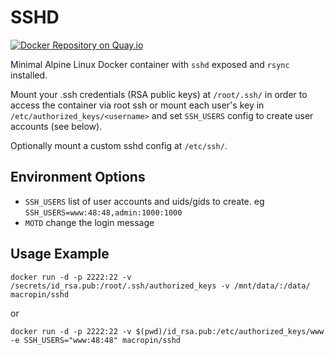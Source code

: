 # SSHD

[![Docker Repository on Quay.io](https://quay.io/repository/macropin/sshd/status "Docker Repository on Quay.io")](https://quay.io/repository/macropin/sshd)

Minimal Alpine Linux Docker container with `sshd` exposed and `rsync` installed.

Mount your .ssh credentials (RSA public keys) at `/root/.ssh/` in order to
access the container via root ssh or mount each user's key in
`/etc/authorized_keys/<username>` and set `SSH_USERS` config to create user accounts (see below).

Optionally mount a custom sshd config at `/etc/ssh/`.

## Environment Options

- `SSH_USERS` list of user accounts and uids/gids to create. eg `SSH_USERS=www:48:48,admin:1000:1000`
- `MOTD` change the login message

## Usage Example

```
docker run -d -p 2222:22 -v /secrets/id_rsa.pub:/root/.ssh/authorized_keys -v /mnt/data/:/data/ macropin/sshd
```

or

```
docker run -d -p 2222:22 -v $(pwd)/id_rsa.pub:/etc/authorized_keys/www -e SSH_USERS="www:48:48" macropin/sshd
```
